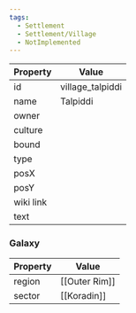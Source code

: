 ```yaml
---
tags:
  - Settlement
  - Settlement/Village
  - NotImplemented
---
```


| Property  | Value            |
| --------- | ---------------- |
| id        | village_talpiddi |
| name      | Talpiddi         |
| owner     |                  |
| culture   |                  |
| bound     |                  |
| type      |                  |
| posX      |                  |
| posY      |                  |
| wiki link |                  |
| text      |                  |

### Galaxy
| Property | Value         |
| -------- | ------------- |
| region   | [[Outer Rim]] |
| sector   | [[Koradin]]   |

